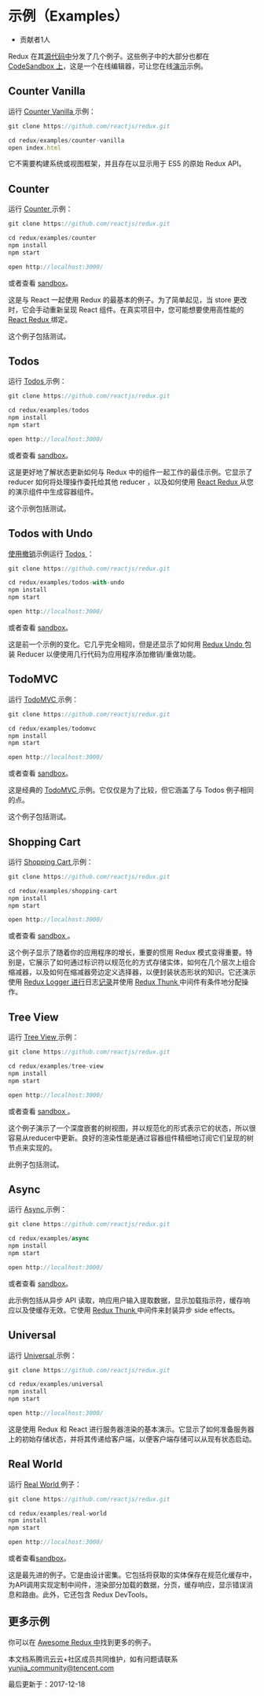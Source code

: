 # 示例（Examples）

- 贡献者1人

  

Redux 在其[源代码中](https://github.com/reactjs/redux/tree/master/examples)分发了几个例子。这些例子中的大部分也都在 [CodeSandbox 上](https://codesandbox.io/)，这是一个在线编辑器，可让您在线[演示](https://codesandbox.io/)示例。

## Counter Vanilla

运行 [Counter Vanilla ](https://github.com/reactjs/redux/tree/master/examples/counter-vanilla)示例：

```javascript
git clone https://github.com/reactjs/redux.git

cd redux/examples/counter-vanilla
open index.html
```

它不需要构建系统或视图框架，并且存在以显示用于 ES5 的原始 Redux API。

## Counter

运行 [Counter ](https://github.com/reactjs/redux/tree/master/examples/counter)示例：

```javascript
git clone https://github.com/reactjs/redux.git

cd redux/examples/counter
npm install
npm start

open http://localhost:3000/
```

或者查看 [sandbox](https://codesandbox.io/s/github/reactjs/redux/tree/master/examples/counter)。

这是与 React 一起使用 Redux 的最基本的例子。为了简单起见，当 store 更改时，它会手动重新呈现 React 组件。在真实项目中，您可能想要使用高性能的 [React Redux ](https://github.com/reactjs/react-redux)绑定。

这个例子包括测试。

## Todos

运行 [Todos ](https://github.com/reactjs/redux/tree/master/examples/todos)示例：

```javascript
git clone https://github.com/reactjs/redux.git

cd redux/examples/todos
npm install
npm start

open http://localhost:3000/
```

或者查看 [sandbox](https://codesandbox.io/s/github/reactjs/redux/tree/master/examples/todos)。

这是更好地了解状态更新如何与 Redux 中的组件一起工作的最佳示例。它显示了 reducer 如何将处理操作委托给其他 reducer ，以及如何使用 [React Redux ](https://github.com/reactjs/react-redux)从您的演示组件中生成容器组件。

这个示例包括测试。

## Todos with Undo

[使用撤销](https://github.com/reactjs/redux/tree/master/examples/todos-with-undo)示例运行 [Todos ](https://github.com/reactjs/redux/tree/master/examples/todos-with-undo)：

```javascript
git clone https://github.com/reactjs/redux.git

cd redux/examples/todos-with-undo
npm install
npm start

open http://localhost:3000/
```

或者查看 [sandbox](https://codesandbox.io/s/github/reactjs/redux/tree/master/examples/todos-with-undo)。

这是前一个示例的变化。它几乎完全相同，但是还显示了如何用 [Redux Undo ](https://github.com/omnidan/redux-undo)包装 Reducer 以便使用几行代码为应用程序添加撤销/重做功能。

## TodoMVC

运行 [TodoMVC ](https://github.com/reactjs/redux/tree/master/examples/todomvc)示例：

```javascript
git clone https://github.com/reactjs/redux.git

cd redux/examples/todomvc
npm install
npm start

open http://localhost:3000/
```

或者查看 [sandbox](https://codesandbox.io/s/github/reactjs/redux/tree/master/examples/todomvc)。

这是经典的 [TodoMVC ](http://todomvc.com/)示例。它仅仅是为了比较，但它涵盖了与 Todos 例子相同的点。

这个例子包括测试。

## Shopping Cart

运行 [Shopping Cart ](https://github.com/reactjs/redux/tree/master/examples/shopping-cart)示例：

```javascript
git clone https://github.com/reactjs/redux.git

cd redux/examples/shopping-cart
npm install
npm start

open http://localhost:3000/
```

或者查看 [sandbox ](https://codesandbox.io/s/github/reactjs/redux/tree/master/examples/shopping-cart)。

这个例子显示了随着你的应用程序的增长，重要的惯用 Redux 模式变得重要。特别是，它展示了如何通过标识符以规范化的方式存储实体，如何在几个层次上组合缩减器，以及如何在缩减器旁边定义选择器，以便封装状态形状的知识。它还演示使用 [Redux Logger 进行](https://github.com/fcomb/redux-logger)日志[记录](https://github.com/fcomb/redux-logger)并使用 [Redux Thunk ](https://github.com/gaearon/redux-thunk)中间件有条件地分配操作。

## Tree View

运行 [Tree View ](https://github.com/reactjs/redux/tree/master/examples/tree-view)示例：

```javascript
git clone https://github.com/reactjs/redux.git

cd redux/examples/tree-view
npm install
npm start

open http://localhost:3000/
```

或者查看 [sandbox ](https://codesandbox.io/s/github/reactjs/redux/tree/master/examples/tree-view)。

这个例子演示了一个深度嵌套的树视图，并以规范化的形式表示它的状态，所以很容易从reducer中更新。良好的渲染性能是通过容器组件精细地订阅它们呈现的树节点来实现的。

此例子包括测试。

## Async

运行 [Async ](https://github.com/reactjs/redux/tree/master/examples/async)示例：

```javascript
git clone https://github.com/reactjs/redux.git

cd redux/examples/async
npm install
npm start

open http://localhost:3000/
```

或者查看 [sandbox](https://codesandbox.io/s/github/reactjs/redux/tree/master/examples/async)。

此示例包括从异步 API 读取，响应用户输入提取数据，显示加载指示符，缓存响应以及使缓存无效。它使用 [Redux Thunk ](https://github.com/gaearon/redux-thunk)中间件来封装异步 side effects。

## Universal

运行 [Universal ](https://github.com/reactjs/redux/tree/master/examples/universal)示例：

```javascript
git clone https://github.com/reactjs/redux.git

cd redux/examples/universal
npm install
npm start

open http://localhost:3000/
```

这是使用 Redux 和 React 进行服务器渲染的基本演示。它显示了如何准备服务器上的初始存储状态，并将其传递给客户端，以便客户端存储可以从现有状态启动。

## Real World

运行 [Real World ](https://github.com/reactjs/redux/tree/master/examples/real-world)例子：

```javascript
git clone https://github.com/reactjs/redux.git

cd redux/examples/real-world
npm install
npm start

open http://localhost:3000/
```

或者查看[sandbox](https://codesandbox.io/s/github/reactjs/redux/tree/master/examples/real-world)。

这是最先进的例子。它是由设计密集。它包括将获取的实体保存在规范化缓存中，为API调用实现定制中间件，渲染部分加载的数据，分页，缓存响应，显示错误消息和路由。此外，它还包含 Redux DevTools。

## 更多示例

你可以在 [Awesome Redux 中](https://github.com/xgrommx/awesome-redux)找到更多的例子。

本文档系腾讯云云+社区成员共同维护，如有问题请联系 yunjia_community@tencent.com

最后更新于：2017-12-18